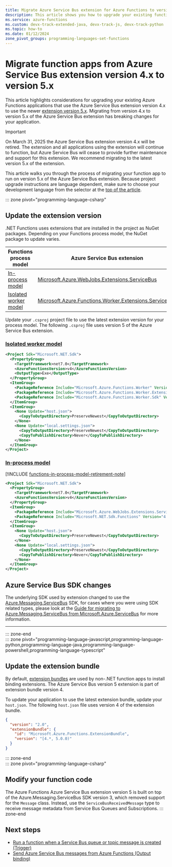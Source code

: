 ```yaml
---
title: Migrate Azure Service Bus extension for Azure Functions to version 5.x 
description: This article shows you how to upgrade your existing function apps using the Azure Service Bus extension version 4.x to be able to use version 5.x of the extension. 
ms.service: azure-functions
ms.custom: devx-track-extended-java, devx-track-js, devx-track-python
ms.topic: how-to 
ms.date: 01/12/2024
zone_pivot_groups: programming-languages-set-functions
---
```


# Migrate function apps from Azure Service Bus extension version 4.x to version 5.x 

This article highlights considerations for upgrading your existing Azure Functions applications that use the Azure Service Bus extension version 4.x to use the newer [extension version 5.x](./functions-bindings-service-bus.md?tabs=extensionv5). Migrating from version 4.x to version 5.x of the Azure Service Bus extension has breaking changes for your application. 

> [!IMPORTANT]
> On March 31, 2025 the Azure Service Bus extension version 4.x will be retired. The extension and all applications using the extension will continue to function, but Azure Service Bus will cease to provide further maintenance and support for this extension. We recommend migrating to the latest version 5.x of the extension.

This article walks you through the process of migrating your function app to run on version 5.x of the Azure Service Bus extension. Because project upgrade instructions are language dependent, make sure to choose your development language from the selector at the [top of the article](#top).

::: zone pivot="programming-language-csharp"

## Update the extension version

.NET Functions uses extensions that are installed in the project as NuGet packages. Depending on your Functions process model, the NuGet package to update varies.

|Functions process model |Azure Service Bus extension |Recommended version |
|------------------------|--------------------------|--------------------|
|[In-process model](./functions-dotnet-class-library.md)|[Microsoft.Azure.WebJobs.Extensions.ServiceBus](https://www.nuget.org/packages/Microsoft.Azure.WebJobs.Extensions.ServiceBus) |>= 5.13.4 |
|[Isolated worker model](./dotnet-isolated-process-guide.md) |[Microsoft.Azure.Functions.Worker.Extensions.ServiceBus](https://www.nuget.org/packages/Microsoft.Azure.Functions.Worker.Extensions.ServiceBus)|>= 5.14.1 |

Update your `.csproj` project file to use the latest extension version for your process model. The following `.csproj` file uses version 5 of the Azure Service Bus extension.

### [Isolated worker model](#tab/isolated-process)

```xml
<Project Sdk="Microsoft.NET.Sdk">
  <PropertyGroup>
    <TargetFramework>net7.0</TargetFramework>
    <AzureFunctionsVersion>v4</AzureFunctionsVersion>
    <OutputType>Exe</OutputType>
  </PropertyGroup>
  <ItemGroup>
    <PackageReference Include="Microsoft.Azure.Functions.Worker" Version="1.21.0" />
    <PackageReference Include="Microsoft.Azure.Functions.Worker.Extensions.ServiceBus" Version="5.16.0" />
    <PackageReference Include="Microsoft.Azure.Functions.Worker.Sdk" Version="1.16.4" />
  </ItemGroup>
  <ItemGroup>
    <None Update="host.json">
      <CopyToOutputDirectory>PreserveNewest</CopyToOutputDirectory>
    </None>
    <None Update="local.settings.json">
      <CopyToOutputDirectory>PreserveNewest</CopyToOutputDirectory>
      <CopyToPublishDirectory>Never</CopyToPublishDirectory>
    </None>
  </ItemGroup>
</Project>
```

### [In-process model](#tab/in-process)

[!INCLUDE [functions-in-process-model-retirement-note](../../includes/functions-in-process-model-retirement-note.md)]

```xml
<Project Sdk="Microsoft.NET.Sdk">
  <PropertyGroup>
    <TargetFramework>net7.0</TargetFramework>
    <AzureFunctionsVersion>v4</AzureFunctionsVersion>
  </PropertyGroup>
  <ItemGroup>
    <PackageReference Include="Microsoft.Azure.WebJobs.Extensions.ServiceBus" Version="5.13.4" />
    <PackageReference Include="Microsoft.NET.Sdk.Functions" Version="4.1.1" />
  </ItemGroup>
  <ItemGroup>
    <None Update="host.json">
      <CopyToOutputDirectory>PreserveNewest</CopyToOutputDirectory>
    </None>
    <None Update="local.settings.json">
      <CopyToOutputDirectory>PreserveNewest</CopyToOutputDirectory>
      <CopyToPublishDirectory>Never</CopyToPublishDirectory>
    </None>
  </ItemGroup>
</Project>
```

## Azure Service Bus SDK changes

The underlying SDK used by extension changed to use the [Azure.Messaging.ServiceBus](https://www.nuget.org/packages/Azure.Messaging.ServiceBus) SDK, for cases where you were using SDK related types, please look at the [Guide for migrating to Azure.Messaging.ServiceBus from Microsoft.Azure.ServiceBus](https://github.com/Azure/azure-sdk-for-net/blob/main/sdk/servicebus/Azure.Messaging.ServiceBus/MigrationGuide.md) for more information.

---

::: zone-end  
::: zone pivot="programming-language-javascript,programming-language-python,programming-language-java,programming-language-powershell,programming-language-typescript"  

## Update the extension bundle

By default, [extension bundles](./functions-bindings-register.md#extension-bundles) are used by non-.NET function apps to install binding extensions. The Azure Service Bus version 5 extension is part of extension bundle version 4.

To update your application to use the latest extension bundle, update your `host.json`. The following `host.json` file uses version 4 of the extension bundle.

```json
{
  "version": "2.0",
  "extensionBundle": {
    "id": "Microsoft.Azure.Functions.ExtensionBundle",
    "version": "[4.*, 5.0.0)"
  }
}
```

::: zone-end  
::: zone pivot="programming-language-csharp"  
## Modify your function code

The Azure Functions Azure Service Bus extension version 5 is built on top of the Azure.Messaging.ServiceBus SDK version 3, which removed support for the `Message` class. Instead, use the `ServiceBusReceivedMessage` type to receive message metadata from Service Bus Queues and Subscriptions.
::: zone-end  

## Next steps

- [Run a function when a Service Bus queue or topic message is created (Trigger)](./functions-bindings-service-bus-trigger.md)
- [Send Azure Service Bus messages from Azure Functions (Output binding)](./functions-bindings-service-bus-output.md)
